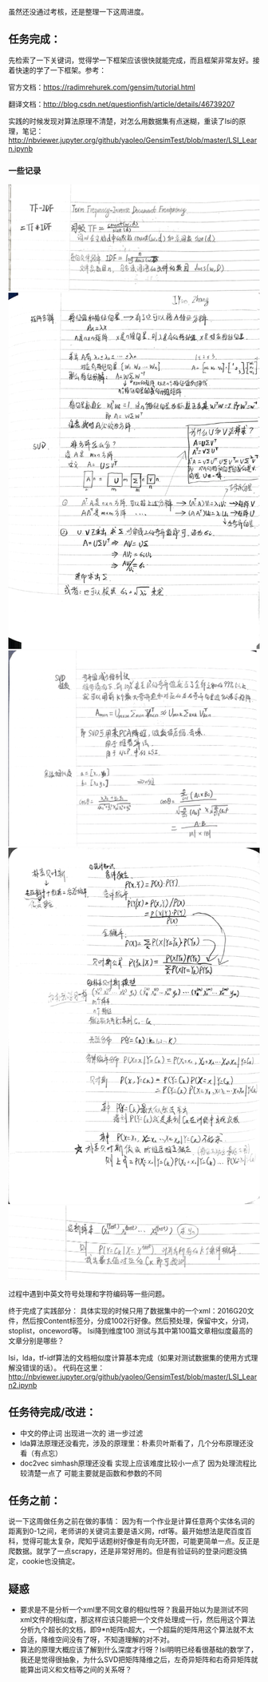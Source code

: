 虽然还没通过考核，还是整理一下这周进度。

## 任务完成：

先检索了一下关键词，觉得学一下框架应该很快就能完成，而且框架非常友好。接着快速的学了一下框架。参考：

官方文档：https://radimrehurek.com/gensim/tutorial.html

翻译文档：http://blog.csdn.net/questionfish/article/details/46739207

实践的时候发现对算法原理不清楚，对怎么用数据集有点迷糊，重读了lsi的原理，笔记：
http://nbviewer.jupyter.org/github/yaoleo/GensimTest/blob/master/LSI_Learn.ipynb

### 一些记录

![TF-IDF](/NoteImg/TF-IDF.png)
![SVD1.png](/NoteImg/SVD1.png)
![SVD2.png](/NoteImg/SVD2.png)
![BYES1](/NoteImg/BYES1.png)
![BYES2](/NoteImg/BYES2.png)

过程中遇到中英文符号处理和字符编码等一些问题。

终于完成了实践部分：
具体实现的时候只用了数据集中的一个xml：2016G20文件，然后按Content标签分，分成1002行好像。然后预处理，保留中文，分词，stoplist，onceword等。
lsi降到维度100 测试与其中第100篇文章相似度最高的文章分别是哪些？

lsi，lda，tf-idf算法的文档相似度计算基本完成（如果对测试数据集的使用方式理解没错误的话）。
代码在这里：http://nbviewer.jupyter.org/github/yaoleo/GensimTest/blob/master/LSI_Learn2.ipynb

## 任务待完成/改进：
+ 中文的停止词 出现进一次的 进一步过滤
+ lda算法原理还没看完，涉及的原理里：朴素贝叶斯看了，几个分布原理还没看（有点忘） 
+ doc2vec simhash原理还没看 实现上应该难度比较小一点了 因为处理流程比较清楚一点了 可能主要就是函数和参数的不同

## 任务之前：
说一下这周做任务之前在做的事情：
因为有一个作业是计算任意两个实体名词的距离到0-1之间，老师讲的关键词主要是语义网，rdf等。最开始想法是爬百度百科，觉得可能太复杂，爬知乎话题树好像是有向无环图，可能更简单一点。反正是爬数据。就学了一点scrapy，还是非常好用的。但是有验证码的登录问题没搞定，cookie也没搞定。


## 疑惑
+ 要求是不是分析一个xml里不同文章的相似性呀？我最开始以为是测试不同xml文件的相似度，那这样应该只能把一个文件处理成一行，然后用这个算法分析九个超长的文档，即9*n矩阵n超大，一个超扁的矩阵用这个算法就不太合适，降维空间没有了呀，不知道理解的对不对。
+ 算法的原理大概应该了解到什么深度才行呀？lsi明明已经看很基础的数学了，我还是觉得很抽象，为什么SVD把矩阵降维之后，左奇异矩阵和右奇异矩阵就能算出词义和文档等之间的关系呀？
